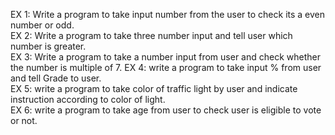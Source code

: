 EX 1: Write a program to take input number from the user to check its a even number or odd.  
EX 2: Write a program to take three number input and tell user which number is greater.  
EX 3: Write a program to take a number input from user and check whether the number is multiple of 7.
EX 4: write a program to take input % from user and tell Grade to user.   
EX 5: write a program to take color of traffic light by user and indicate instruction according to color of light.  
EX 6: write a program to take age from user to check user is eligible to vote or not.
